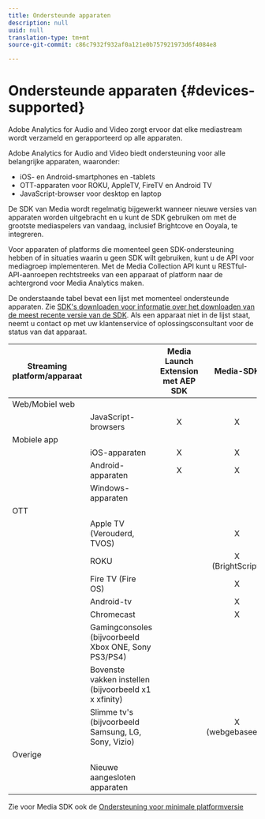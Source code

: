 ```yaml
---
title: Ondersteunde apparaten
description: null
uuid: null
translation-type: tm+mt
source-git-commit: c86c7932f932af0a121e0b757921973d6f4084e8

---
```



# Ondersteunde apparaten {#devices-supported}

Adobe Analytics for Audio and Video zorgt ervoor dat elke mediastream wordt verzameld en gerapporteerd op alle apparaten.

Adobe Analytics for Audio and Video biedt ondersteuning voor alle belangrijke apparaten, waaronder:

* iOS- en Android-smartphones en -tablets
* OTT-apparaten voor ROKU, AppleTV, FireTV en Android TV
* JavaScript-browser voor desktop en laptop

De SDK van Media wordt regelmatig bijgewerkt wanneer nieuwe versies van apparaten worden uitgebracht en u kunt de SDK gebruiken om met de grootste mediaspelers van vandaag, inclusief Brightcove en Ooyala, te integreren.

Voor apparaten of platforms die momenteel geen SDK-ondersteuning hebben of in situaties waarin u geen SDK wilt gebruiken, kunt u de API voor mediagroep implementeren. Met de Media Collection API kunt u RESTful-API-aanroepen rechtstreeks van een apparaat of platform naar de achtergrond voor Media Analytics maken.

De onderstaande tabel bevat een lijst met momenteel ondersteunde apparaten. Zie [SDK&#39;s downloaden voor informatie over het downloaden van de meest recente versie van de SDK](https://docs.adobe.com/content/help/en/media-analytics/using/sdk-implement/download-sdks.html). Als een apparaat niet in de lijst staat, neemt u contact op met uw klantenservice of oplossingsconsultant voor de status van dat apparaat.


| Streaming platform/apparaat |  | Media Launch Extension met AEP SDK | Media-SDK | Media Collection-API |
|---------------------------|-----------------------------------------------|:----------------------------:|:-------------------:|:--------------------:|
| Web/Mobiel web |  |  |  |  |
|  | JavaScript-browsers | X | X | X |
| Mobiele app |  |  |  |  |
|  | iOS-apparaten | X | X | X |
|  | Android-apparaten | X | X | X |
|  | Windows-apparaten |  |  | X |
| OTT |  |  |  |  |
|  | Apple TV (Verouderd, TVOS) |  | X | X |
|  | ROKU |  | X<br>(BrightScript) | X<br>(native) |
|  | Fire TV (Fire OS) |  | X | X |
|  | Android-tv |  | X | X |
|  | Chromecast |  | X | X |
|  | Gamingconsoles (bijvoorbeeld Xbox ONE, Sony PS3/PS4) |  |  | X |
|  | Bovenste vakken instellen (bijvoorbeeld x1 x xfinity) |  |  | X |
|  | Slimme tv&#39;s (bijvoorbeeld Samsung, LG, Sony, Vizio) |  | X<br>(webgebaseerd) | X |
| Overige |  |  |  |  |
|  | Nieuwe aangesloten apparaten |  |  | X |


Zie voor Media SDK ook de [Ondersteuning voor minimale platformversie](./sdk-implement/setup/setup-overview.md#minimum-platform-version)
